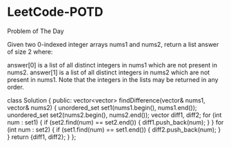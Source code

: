 # LeetCode-POTD
Problem of The Day 


Given two 0-indexed integer arrays nums1 and nums2, return a list answer of size 2 where:

answer[0] is a list of all distinct integers in nums1 which are not present in nums2.
answer[1] is a list of all distinct integers in nums2 which are not present in nums1.
Note that the integers in the lists may be returned in any order.



class Solution {
public:
    vector<vector<int>> findDifference(vector<int>& nums1, vector<int>& nums2) {
        unordered_set<int> set1(nums1.begin(), nums1.end());
        unordered_set<int> set2(nums2.begin(), nums2.end());
        vector<int> diff1, diff2;
        for (int num : set1) {
            if (set2.find(num) == set2.end()) {
                diff1.push_back(num);
            }
        }
        for (int num : set2) {
            if (set1.find(num) == set1.end()) {
                diff2.push_back(num);
            }
        }
        return {diff1, diff2};
    }
};

